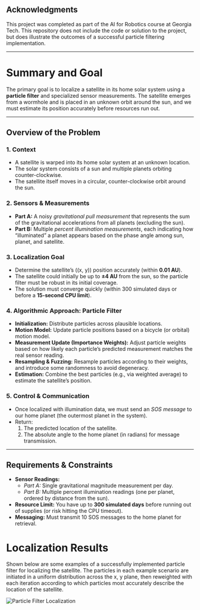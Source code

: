 ## Acknowledgments

This project was completed as part of the AI for Robotics course at Georgia Tech. This repository does not include the code or solution to the project, but does illustrate the outcomes of a successful particle filtering implementation.

---

# Summary and Goal

The primary goal is to localize a satellite in its home solar system using a **particle filter** and specialized sensor measurements. The satellite emerges from a wormhole and is placed in an unknown orbit around the sun, and we must estimate its position accurately before resources run out.

---

## Overview of the Problem

### 1. Context
- A satellite is warped into its home solar system at an unknown location.  
- The solar system consists of a sun and multiple planets orbiting counter-clockwise.  
- The satellite itself moves in a circular, counter-clockwise orbit around the sun.

### 2. Sensors & Measurements
- **Part A:** A noisy *gravitational pull measurement* that represents the sum of the gravitational accelerations from all planets (excluding the sun).  
- **Part B:** Multiple *percent illumination measurements*, each indicating how “illuminated” a planet appears based on the phase angle among sun, planet, and satellite.

### 3. Localization Goal
- Determine the satellite’s \((x, y)\) position accurately (within **0.01 AU**).  
- The satellite could initially be up to **±4 AU** from the sun, so the particle filter must be robust in its initial coverage.  
- The solution must converge quickly (within 300 simulated days or before a **15-second CPU limit**).

### 4. Algorithmic Approach: Particle Filter
- **Initialization:** Distribute particles across plausible locations.  
- **Motion Model:** Update particle positions based on a bicycle (or orbital) motion model.  
- **Measurement Update (Importance Weights):** Adjust particle weights based on how likely each particle’s predicted measurement matches the real sensor reading.  
- **Resampling & Fuzzing:** Resample particles according to their weights, and introduce some randomness to avoid degeneracy.  
- **Estimation:** Combine the best particles (e.g., via weighted average) to estimate the satellite’s position.

### 5. Control & Communication
- Once localized with illumination data, we must send an *SOS message* to our home planet (the outermost planet in the system).  
- Return:
  1. The predicted location of the satellite.  
  2. The absolute angle to the home planet (in radians) for message transmission.  

---

## Requirements & Constraints

- **Sensor Readings:**  
  - *Part A:* Single gravitational magnitude measurement per day.  
  - *Part B:* Multiple percent illumination readings (one per planet, ordered by distance from the sun).  
- **Resource Limit:** You have up to **300 simulated days** before running out of supplies (or risk hitting the CPU timeout).  
- **Messaging:** Must transmit 10 SOS messages to the home planet for retrieval.


# Localization Results

Shown below are some examples of a successfully implemented particle filter for localizing the satellite. The particles in each example scenario are initiated in a uniform distribution across the x, y plane, then reweighted with each iteration according to which particles most accurately describe the location of the satellite.

![Particle Filter Localization](https://github.com/user-attachments/assets/a32bb152-f70a-4e45-b5d4-377d4e1a911c)
